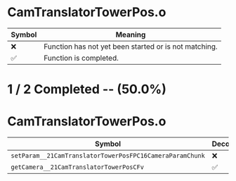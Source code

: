 # CamTranslatorTowerPos.o
| Symbol | Meaning 
| ------------- | ------------- 
| :x: | Function has not yet been started or is not matching. 
| :white_check_mark: | Function is completed. 


# 1 / 2 Completed -- (50.0%)
# CamTranslatorTowerPos.o
| Symbol | Decompiled? |
| ------------- | ------------- |
| `setParam__21CamTranslatorTowerPosFPC16CameraParamChunk` | :x: |
| `getCamera__21CamTranslatorTowerPosCFv` | :white_check_mark: |
